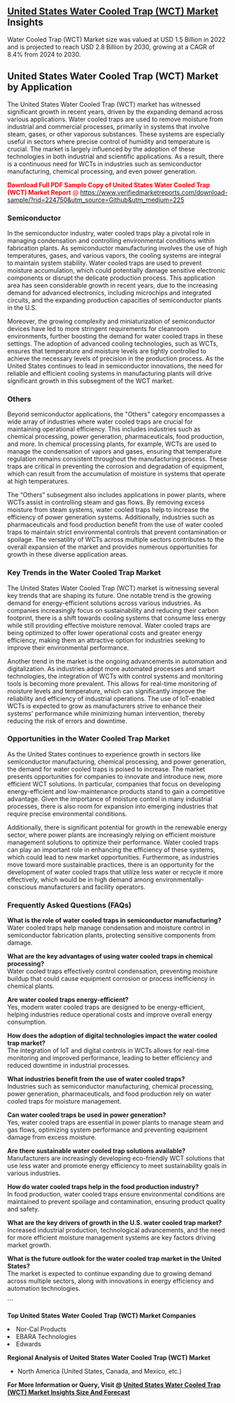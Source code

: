 <h2><a href="https://www.verifiedmarketreports.com/download-sample/?rid=224750&amp;utm_source=Github&amp;utm_medium=225" target="_blank">United States Water Cooled Trap (WCT) Market</a> Insights</h2><p>Water Cooled Trap (WCT) Market size was valued at USD 1.5 Billion in 2022 and is projected to reach USD 2.8 Billion by 2030, growing at a CAGR of 8.4% from 2024 to 2030.</p><p> <h2>United States Water Cooled Trap (WCT) Market by Application</h2> <p>The United States Water Cooled Trap (WCT) market has witnessed significant growth in recent years, driven by the expanding demand across various applications. Water cooled traps are used to remove moisture from industrial and commercial processes, primarily in systems that involve steam, gases, or other vaporous substances. These systems are especially useful in sectors where precise control of humidity and temperature is crucial. The market is largely influenced by the adoption of these technologies in both industrial and scientific applications. As a result, there is a continuous need for WCTs in industries such as semiconductor manufacturing, chemical processing, and even power generation.</p> <p><p><span class=""><span style="color: #ff0000;"><strong>Download Full PDF Sample Copy of United States Water Cooled Trap (WCT) Market Report</strong> @ </span><a href="https://www.verifiedmarketreports.com/download-sample/?rid=224750&amp;utm_source=Github&amp;utm_medium=225" target="_blank">https://www.verifiedmarketreports.com/download-sample/?rid=224750&amp;utm_source=Github&amp;utm_medium=225</a></span></p></p> <h3>Semiconductor</h3> <p>In the semiconductor industry, water cooled traps play a pivotal role in managing condensation and controlling environmental conditions within fabrication plants. As semiconductor manufacturing involves the use of high temperatures, gases, and various vapors, the cooling systems are integral to maintain system stability. Water cooled traps are used to prevent moisture accumulation, which could potentially damage sensitive electronic components or disrupt the delicate production process. This application area has seen considerable growth in recent years, due to the increasing demand for advanced electronics, including microchips and integrated circuits, and the expanding production capacities of semiconductor plants in the U.S.</p> <p>Moreover, the growing complexity and miniaturization of semiconductor devices have led to more stringent requirements for cleanroom environments, further boosting the demand for water cooled traps in these settings. The adoption of advanced cooling technologies, such as WCTs, ensures that temperature and moisture levels are tightly controlled to achieve the necessary levels of precision in the production process. As the United States continues to lead in semiconductor innovations, the need for reliable and efficient cooling systems in manufacturing plants will drive significant growth in this subsegment of the WCT market.</p> <h3>Others</h3> <p>Beyond semiconductor applications, the "Others" category encompasses a wide array of industries where water cooled traps are crucial for maintaining operational efficiency. This includes industries such as chemical processing, power generation, pharmaceuticals, food production, and more. In chemical processing plants, for example, WCTs are used to manage the condensation of vapors and gases, ensuring that temperature regulation remains consistent throughout the manufacturing process. These traps are critical in preventing the corrosion and degradation of equipment, which can result from the accumulation of moisture in systems that operate at high temperatures.</p> <p>The “Others” subsegment also includes applications in power plants, where WCTs assist in controlling steam and gas flows. By removing excess moisture from steam systems, water cooled traps help to increase the efficiency of power generation systems. Additionally, industries such as pharmaceuticals and food production benefit from the use of water cooled traps to maintain strict environmental controls that prevent contamination or spoilage. The versatility of WCTs across multiple sectors contributes to the overall expansion of the market and provides numerous opportunities for growth in these diverse application areas.</p> <h3>Key Trends in the Water Cooled Trap Market</h3> <p>The United States Water Cooled Trap (WCT) market is witnessing several key trends that are shaping its future. One notable trend is the growing demand for energy-efficient solutions across various industries. As companies increasingly focus on sustainability and reducing their carbon footprint, there is a shift towards cooling systems that consume less energy while still providing effective moisture removal. Water cooled traps are being optimized to offer lower operational costs and greater energy efficiency, making them an attractive option for industries seeking to improve their environmental performance.</p> <p>Another trend in the market is the ongoing advancements in automation and digitalization. As industries adopt more automated processes and smart technologies, the integration of WCTs with control systems and monitoring tools is becoming more prevalent. This allows for real-time monitoring of moisture levels and temperature, which can significantly improve the reliability and efficiency of industrial operations. The use of IoT-enabled WCTs is expected to grow as manufacturers strive to enhance their systems' performance while minimizing human intervention, thereby reducing the risk of errors and downtime.</p> <h3>Opportunities in the Water Cooled Trap Market</h3> <p>As the United States continues to experience growth in sectors like semiconductor manufacturing, chemical processing, and power generation, the demand for water cooled traps is poised to increase. The market presents opportunities for companies to innovate and introduce new, more efficient WCT solutions. In particular, companies that focus on developing energy-efficient and low-maintenance products stand to gain a competitive advantage. Given the importance of moisture control in many industrial processes, there is also room for expansion into emerging industries that require precise environmental conditions.</p> <p>Additionally, there is significant potential for growth in the renewable energy sector, where power plants are increasingly relying on efficient moisture management solutions to optimize their performance. Water cooled traps can play an important role in enhancing the efficiency of these systems, which could lead to new market opportunities. Furthermore, as industries move toward more sustainable practices, there is an opportunity for the development of water cooled traps that utilize less water or recycle it more effectively, which would be in high demand among environmentally-conscious manufacturers and facility operators.</p> <h3>Frequently Asked Questions (FAQs)</h3> <p><strong>What is the role of water cooled traps in semiconductor manufacturing?</strong><br> Water cooled traps help manage condensation and moisture control in semiconductor fabrication plants, protecting sensitive components from damage.</p> <p><strong>What are the key advantages of using water cooled traps in chemical processing?</strong><br> Water cooled traps effectively control condensation, preventing moisture buildup that could cause equipment corrosion or process inefficiency in chemical plants.</p> <p><strong>Are water cooled traps energy-efficient?</strong><br> Yes, modern water cooled traps are designed to be energy-efficient, helping industries reduce operational costs and improve overall energy consumption.</p> <p><strong>How does the adoption of digital technologies impact the water cooled trap market?</strong><br> The integration of IoT and digital controls in WCTs allows for real-time monitoring and improved performance, leading to better efficiency and reduced downtime in industrial processes.</p> <p><strong>What industries benefit from the use of water cooled traps?</strong><br> Industries such as semiconductor manufacturing, chemical processing, power generation, pharmaceuticals, and food production rely on water cooled traps for moisture management.</p> <p><strong>Can water cooled traps be used in power generation?</strong><br> Yes, water cooled traps are essential in power plants to manage steam and gas flows, optimizing system performance and preventing equipment damage from excess moisture.</p> <p><strong>Are there sustainable water cooled trap solutions available?</strong><br> Manufacturers are increasingly developing eco-friendly WCT solutions that use less water and promote energy efficiency to meet sustainability goals in various industries.</p> <p><strong>How do water cooled traps help in the food production industry?</strong><br> In food production, water cooled traps ensure environmental conditions are maintained to prevent spoilage and contamination, ensuring product quality and safety.</p> <p><strong>What are the key drivers of growth in the U.S. water cooled trap market?</strong><br> Increased industrial production, technological advancements, and the need for more efficient moisture management systems are key factors driving market growth.</p> <p><strong>What is the future outlook for the water cooled trap market in the United States?</strong><br> The market is expected to continue expanding due to growing demand across multiple sectors, along with innovations in energy efficiency and automation technologies.</p> ```</p><p><strong>Top United States Water Cooled Trap (WCT) Market Companies</strong></p><div data-test-id=""><p><li>Nor-Cal Products</li><li> EBARA Technologies</li><li> Edwards</li></p><div><strong>Regional Analysis of&nbsp;United States Water Cooled Trap (WCT) Market</strong></div><ul><li dir="ltr"><p dir="ltr">North America&nbsp;(United States, Canada, and Mexico, etc.)</p></li></ul><p><strong>For More Information or Query, Visit @&nbsp;</strong><strong><a href="https://www.verifiedmarketreports.com/product/water-cooled-trap-wct-market/?utm_source=Github&amp;utm_medium=225" target="_blank">United States Water Cooled Trap (WCT) Market Insights Size And Forecast</a></strong></p></div>
